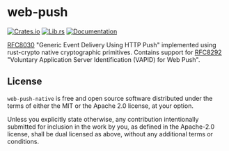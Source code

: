 # web-push

[![Crates.io](https://img.shields.io/crates/v/web-push-native)](https://crates.io/crates/web-push-native)
[![Lib.rs](https://img.shields.io/badge/lib.rs-linked-informational)](https://lib.rs/crates/web-push-native)
[![Documentation](https://img.shields.io/docsrs/web-push-native)](https://docs.rs/web-push-native)

[RFC8030](https://www.rfc-editor.org/rfc/rfc8030) "Generic Event Delivery Using HTTP Push" implemented using rust-crypto native cryptographic primitives.
Contains support for [RFC8292](https://www.rfc-editor.org/rfc/rfc8292.html) "Voluntary Application Server Identification (VAPID) for Web Push".

## License

`web-push-native` is free and open source software distributed under the terms of either the MIT or the Apache 2.0 license, at your option.

Unless you explicitly state otherwise, any contribution intentionally submitted for inclusion in the work by you, as defined in the Apache-2.0 license, shall be dual licensed as above, without any additional terms or conditions.
